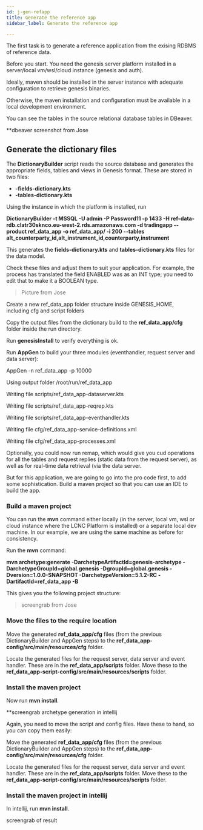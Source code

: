 ```yaml
---
id: j-gen-refapp
title: Generate the reference app
sidebar_label: Generate the reference app

---
```

The first task is to generate a reference application from the exising RDBMS of reference data.

Before you start. You need the genesis server platform installed in a server/local vm/wsl/cloud instance (genesis and auth).

Ideally, maven should be installed in the server instance with adequate configuration to retrieve genesis binaries.

Otherwise, the maven installation and configuration must be available in a local development environment.

You can see the tables in the source relational database tables in DBeaver.

\**dbeaver screenshot from Jose

## Generate the dictionary files

The **DictionaryBuilder** script reads the source database and generates the appropriate fields, tables and views in Genesis format. These are stored in two files:

* **-fields-dictionary.kts**
* **-tables-dictionary.kts**

Using the instance in which the platform is installed, run

**DictionaryBuilder -t MSSQL -U admin -P Password11 -p 1433 -H ref-data-rdb.clatr30sknco.eu-west-2.rds.amazonaws.com -d tradingapp --product ref_data_app -o ref_data_app/ -i 200 --tables alt_counterparty_id,alt_instrument_id,counterparty,instrument**

This generates the **fields-dictionary.kts** and **tables-dictionary.kts** files for the data model.

Check these files and adjust them to suit your application. For example, the process has translated the field ENABLED was as an INT type; you need to edit that to make it a BOOLEAN type.

> Picture from Jose

Create a new ref_data_app folder structure inside GENESIS_HOME, including cfg and script folders

Copy the output files from the dictionary build to the **ref_data_app/cfg** folder inside the run directory.

Run **genesisInstall** to verify everything is ok.

Run **AppGen** to build your three modules (eventhandler, request server and data server):

AppGen -n ref_data_app -p 10000

Using output folder /root/run/ref_data_app

Writing file scripts/ref_data_app-dataserver.kts

Writing file scripts/ref_data_app-reqrep.kts

Writing file scripts/ref_data_app-eventhandler.kts

Writing file cfg/ref_data_app-service-definitions.xml

Writing file cfg/ref_data_app-processes.xml

Optionally, you could now run remap, which would give you cud operations for all the tables and request replies (static data from the request server), as well as for real-time data retrieval (via the data server.

But for this application, we are going to go into the pro code first, to add some sophistication. Build a maven project so that you can use an IDE to build the app. 

### Build a maven project

You can run the **mvn** command either locally (in the server, local vm, wsl or cloud instance where the LCNC Platform is installed) or a separate local dev machine. In our example, we are using the same machine as before for consistency.

Run the **mvn** command:

**mvn archetype:generate -DarchetypeArtifactId=genesis-archetype -DarchetypeGroupId=global.genesis -DgroupId=global.genesis -Dversion=1.0.0-SNAPSHOT -DarchetypeVersion=5.1.2-RC -DartifactId=ref_data_app -B**

This gives you the following project structure:

> screengrab from Jose

### Move the files to the require location

Move the generated **ref_data_app/cfg** files (from the previous DictionaryBuilder and AppGen steps) to the **ref_data_app-config/src/main/resources/cfg** folder.

Locate the generated files for the request server, data server and event handler. These are in the  **ref_data_app/scripts** folder. Move these to the **ref_data_app-script-config/src/main/resources/scripts** folder.

### Install the maven project 

Now run **mvn install**.

\**screengrab archetype generation in intellij

Again, you need to move the script and config files. Have these to hand, so you can copy them easily:

Move the generated **ref_data_app/cfg** files (from the previous DictionaryBuilder and AppGen steps) to the **ref_data_app-config/src/main/resources/cfg** folder.

Locate the generated files for the request server, data server and event handler. These are in the  **ref_data_app/scripts** folder. Move these to the **ref_data_app-script-config/src/main/resources/scripts** folder.

### Install the maven project in intellij

In intellij, run **mvn install**.

screengrab of result